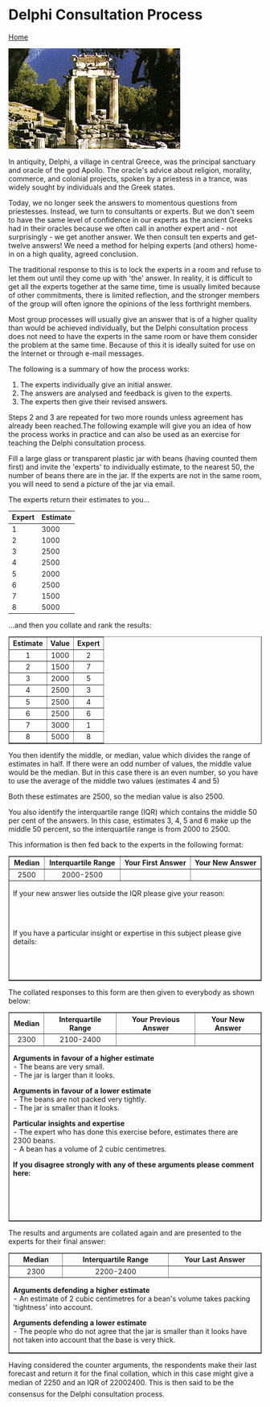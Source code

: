 
# Delphi Consultation Process
[Home](https://mwlsdotcom.github.io/)

![](images/delphi.png)

In antiquity, Delphi, a village in central Greece, was the principal sanctuary and oracle of the god Apollo. The oracle's advice about religion, morality, commerce, and colonial projects, spoken by a priestess in a trance, was widely sought by individuals and the Greek states.

Today, we no longer seek the answers to momentous questions from priestesses. Instead, we turn to consultants or experts. But we don't seem to have the same level of confidence in our experts as the ancient Greeks had in their oracles because we often call in another expert and - not surprisingly - we get another answer. We then consult ten experts and get- twelve answers! We need a method for helping experts (and others) home-in on a high quality, agreed conclusion.

The traditional response to this is to lock the experts in a room and refuse to let them out until they come up with 'the' answer. In reality, it is difficult to get all the experts together at the same time, time is usually limited because of other commitments, there is limited reflection, and the stronger members of the group will often ignore the opinions of the less forthright members.

Most group processes will usually give an answer that is of a higher quality than would be achieved individually, but the Delphi consultation process does not need to have the experts in the same room or have them consider the problem at the same time. Because of this it is ideally suited for use on the Internet or through e-mail messages.

The following is a summary of how the process works:

1. The experts individually give an initial answer.
2. The answers are analysed and feedback is given to the experts.
3. The experts then give their revised answers.

Steps 2 and 3 are repeated for two more rounds unless agreement has already been reached.The following example will give you an idea of how the process works in practice and can also be used as an exercise for teaching the Delphi consultation process.

Fill a large glass or transparent plastic jar with beans (having counted them first) and invite the 'experts' to individually estimate, to the nearest 50, the number of beans there are in the jar. If the experts are not in the same room, you will need to send a picture of the jar via email.    

The experts return their estimates to you...

|Expert|Estimate|
|:-----|:-------|
|1     |3000    |
|2     |1000    |
|3     |2500    |
|4     |2500    |
|5     |2000    |
|6     |2500    |
|7     |1500    |
|8     |5000    |

...and then you collate and rank the results:

<table cellspacing=0 cellpadding=3 border>
<tr align=center><th>Estimate</th><th>Value<th>Expert
<tr align=center><td>1<td>1000<td>2
<tr align=center><td>2<td>1500<td>7
<tr align=center><td>3<td>2000<td>5
<tr align=center><td>4<td>2500<td>3
<tr align=center><td>5<td>2500<td>4
<tr align=center><td>6<td>2500<td>6
<tr align=center><td>7<td>3000<td>1
<tr align=center><td>8<td>5000<td>8
</table>

You then identify the middle, or median, value which divides the range of estimates in half. If there were an odd number of values, the middle value would be the median. But in this case there is an even number, so you have to use the average of the middle two values (estimates 4 and 5)

Both these estimates are 2500, so the median value is also 2500.    

You also identify the interquartile range (IQR) which contains the middle 50 per cent of the answers. In this case, estimates 3, 4, 5 and 6 make up the middle 50 percent, so the interquartile range is from 2000 to 2500.    

This information is then fed back to the experts in the following format:

<table cellspacing=0 cellpadding=3 border>
<tr align=center><th>Median<th>Interquartile Range<th>Your First Answer<th>Your New Answer
<tr align=center><td>2500<td>2000-2500<td><td>
<tr><td colspan=4>

<p>If your new answer lies outside the IQR please give your reason:</p><br/><br/>

<p>If you have a particular insight or expertise in this subject please give details:</p><br/><br/><br/>
</table>

The collated responses to this form are then given to everybody as shown below:

<table cellspacing=0 cellpadding=3 border>
<tr align=center><th>Median<th>Interquartile Range<th>Your Previous Answer<th>Your New Answer
<tr align=center><td>2300<td>2100-2400<td><td>

<tr><td colspan=4>
<p><b>Arguments in favour of a higher estimate</b><br/>
- The beans are very small.<br/>
- The jar is larger than it looks.</p>

<p><b>Arguments in favour of a lower estimate</b><br/>
- The beans are not packed very tightly.<br/>
- The jar is smaller than it looks.</p>

<p><b>Particular insights and expertise</b><br/>
- The expert who has done this exercise before, estimates there are 2300 beans.<br/>
- A bean has a volume of 2 cubic centimetres.</p>

<p><b>If you disagree strongly with any of these arguments please comment here:</p><br/><br/><br/><br/>
</table>

The results and arguments are collated again and are presented to the experts for their final answer:

<table cellspacing=0 cellpadding=3 border>
<tr><th>Median<th>Interquartile Range<th>Your Last Answer
<tr align=center><td>2300<td>2200-2400<td>
<tr><td colspan=3>

<p><b>Arguments defending a higher estimate</b><br/>
- An estimate of 2 cubic centimetres for a bean's volume takes packing 'tightness' into account.</p>

<p><b>Arguments defending a lower estimate</b><br/>
- The people who do not agree that the jar is smaller than it looks have not taken into account that the base is very thick.

</table>

Having considered the counter arguments, the respondents make their last forecast and return it for the final collation, which in this case might give a median of 2250 and an IQR of 2200&#150;2400. This is then said to be the consensus for the Delphi consultation process.

